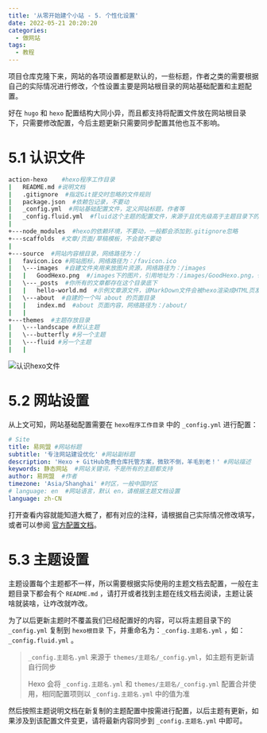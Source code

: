 ```yaml
---
title: '从零开始建个小站 - 5. 个性化设置'
date: 2022-05-21 20:20:20
categories:
  - 做网站
tags:
  - 教程
---
```

项目仓库克隆下来，网站的各项设置都是默认的，一些标题，作者之类的需要根据自己的实际情况进行修改，个性设置主要是网站根目录的网站基础配置和主题配置。

好在 `hugo` 和 `hexo` 配置结构大同小异，而且都支持将配置文件放在网站根目录下，只需要修改配置，今后主题更新只需要同步配置其他也互不影响。
<!-- more -->
# 5.1 认识文件
```bash
action-hexo    #hexo程序工作目录
|   README.md #说明文档
|   .gitignore  #指定Git提交时忽略的文件规则
|   package.json  #依赖包记录，不要动
|   _config.yml  #网站基础配置文件，定义网站标题，作者等
|   _config.fluid.yml  #fluid这个主题的配置文件，来源于且优先级高于主题目录下的_config.yml
|
+---node_modules  #hexo的依赖环境，不要动，一般都会添加到.gitignore忽略
+---scaffolds  #文章/页面/草稿模板，不会就不要动
|
+---source  #网站内容根目录，网络路径为：/
|   favicon.ico #网站图标，网络路径为：/favicon.ico
|   \---images  #自建文件夹用来放图片资源，网络路径为：/images
|   |   GoodHexo.png  #/images下的图片，引用地址为：/images/GoodHexo.png，也可以相对路径：../images/GoodHexo.png
|   \---_posts  #你所有的文章都存在这个目录底下
|   |   hello-world.md  #示例文章源文件，该MarkDown文件会被hexo渲染成HTML页发布
|   \---about  #自建的一个叫 about 的页面目录
|   |   index.md  #about 页面内容，网络路径为：/about/
|   |
+---themes  #主题存放目录
|   \---landscape #默认主题
|   \---butterfly #另一个主题
|   \---fluid #另一个主题
|   |
```
![认识hexo文件](https://cdn.jsdelivr.net/gh/828767/static/images/hexo-files-tree.png "Hexo 项目文件结构")

# 5.2 网站设置
从上文可知，网站基础配置需要在 `hexo程序工作目录` 中的 `_config.yml` 进行配置：
```yml
# Site
title: 易网盟 #网站标题
subtitle: '专注网站建设优化' #网站副标题
description: 'Hexo + GitHub免费仓库托管方案，微软不倒，羊毛到老！' #网站描述
keywords: 静态网站  #网站关键词，不是所有的主题都支持
author: 易网盟  #作者
timezone: 'Asia/Shanghai' #时区，一般中国时区
# language: en  #网站语言，默认 en，请根据主题文档设置
language: zh-CN
```
打开查看内容就能知道大概了，都有对应的注释，请根据自己实际情况修改填写，或者可以参阅 [官方配置文档](https://hexo.io/docs/configuration.html)。
# 5.3 主题设置
主题设置每个主题都不一样，所以需要根据实际使用的主题文档去配置，一般在主题目录下都会有个 `README.md` ，请打开或者找到主题在线文档去阅读，主题让装啥就装啥，让咋改就咋改。

为了以后更新主题时不覆盖我们已经配置好的内容，可以将主题目录下的 `_config.yml` 复制到 `hexo根目录` 下，并重命名为：`_config.主题名.yml` ，如：`_config.fluid.yml` 。

> `_config.主题名.yml` 来源于 `themes/主题名/_config.yml`，如主题有更新请自行同步
> 
> Hexo 会将 `_config.主题名.yml` 和 `themes/主题名/_config.yml` 配置合并使用，相同配置项则以 `_config.主题名.yml` 中的值为准


然后按照主题说明文档在新复制的主题配置中按需进行配置，以后主题有更新，如果涉及到该配置文件变更，请将最新内容同步到 `_config.主题名.yml` 中即可。